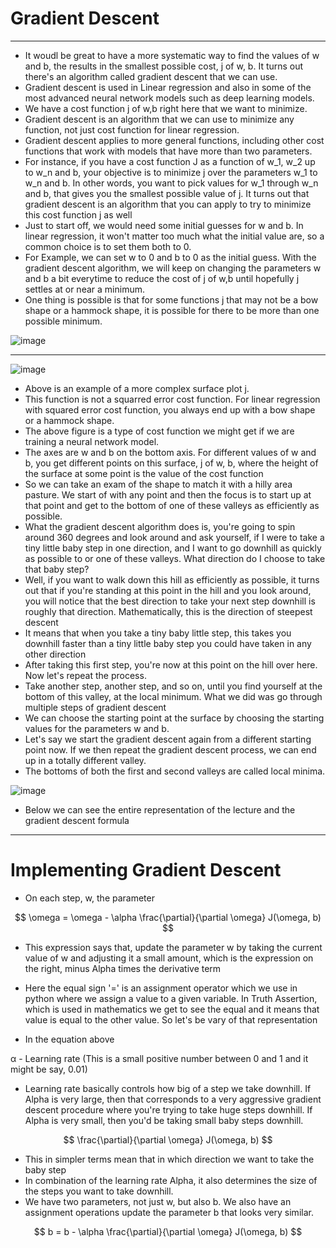 # Gradient Descent
---

- It woudl be great to have a more systematic way to find the values of w and b, the results in the smallest possible cost, j of w, b. It turns out there's an algorithm called gradient descent that we can use.
- Gradient descent is used in Linear regression and also in some of the most advanced neural network models such as deep learning models.
- We have a cost function j of w,b right here that we want to minimize.
- Gradient descent is an algorithm that we can use to minimize any function, not just cost function for linear regression.
- Gradient descent applies to more general functions, including other cost functions that work with models that have more than two parameters.
- For instance, if you have a cost function J as a function of w_1, w_2 up to w_n and b, your objective is to minimize j over the parameters w_1 to w_n and b. In other words, you want to pick values for w_1 through w_n and b, that gives you the smallest possible value of j. It turns out that gradient descent is an algorithm that you can apply to try to minimize this cost function j as well
- Just to start off, we would need some initial guesses for w and b. In linear regression, it won't matter too much what the initial value are, so a common choice is to set them both to 0.
- For Example, we can set w to 0 and b to 0 as the initial guess. With the gradient descent algorithm, we will keep on changing the parameters w and b a bit everytime to reduce the cost of j of w,b until hopefully j settles at or near a minimum.
- One thing is possible is that for some functions j that may not be a bow shape or a hammock shape, it is possible for there to be more than one possible minimum.

![image](https://github.com/user-attachments/assets/56730058-fc9d-4a01-9b91-beb5818d78ae)

---

![image](https://github.com/user-attachments/assets/404329af-011e-4311-be82-b69f37bd6912)

- Above is an example of a more complex surface plot j.
- This function is not a squarred error cost function. For linear regression with squared error cost function, you always end up with a bow shape or a hammock shape.
- The above figure is a type of cost function we might get if we are training a neural network model.
- The axes are w and b on the bottom axis. For different values of w and b, you get different points on this surface, j of w, b, where the height of the surface at some point is the value of the cost function
- So we can take an exam of the shape to match it with a hilly area pasture. We start of with any point and then the focus is to start up at that point and get to the bottom of one of these valleys as efficiently as possible.
- What the gradient descent algorithm does is, you're going to spin around 360 degrees and look around and ask yourself, if I were to take a tiny little baby step in one direction, and I want to go downhill as quickly as possible to or one of these valleys. What direction do I choose to take that baby step?
-  Well, if you want to walk down this hill as efficiently as possible, it turns out that if you're standing at this point in the hill and you look around, you will notice that the best direction to take your next step downhill is roughly that direction. Mathematically, this is the direction of steepest descent
-  It means that when you take a tiny baby little step, this takes you downhill faster than a tiny little baby step you could have taken in any other direction
-  After taking this first step, you're now at this point on the hill over here. Now let's repeat the process.
-  Take another step, another step, and so on, until you find yourself at the bottom of this valley, at the local minimum. What we did was go through multiple steps of gradient descent
-  We can choose the starting point at the surface by choosing the starting values for the parameters w and b.
-  Let's say we start the gradient descent again from a different starting point now. If we then repeat the gradient descent process, we can end up in a totally different valley.
-  The bottoms of both the first and second valleys are called local minima.

![image](https://github.com/user-attachments/assets/ba7169c3-98fb-4c2e-9bee-af0050bb3e34)

- Below we can see the entire representation of the lecture and the gradient descent formula

---

# Implementing Gradient Descent

- On each step, w, the parameter

$$
\omega = \omega - \alpha \frac{\partial}{\partial \omega} J(\omega, b)
$$

- This expression says that, update the parameter w by taking the current value of w and adjusting it a small amount, which is the expression on the right, minus Alpha times the derivative term
- Here the equal sign '=' is an assignment operator which we use in python where we assign a value to a given variable. In Truth Assertion, which is used in mathematics we get to see the equal and it means that value is equal to the other value. So let's be vary of that representation

- In the equation above </br>

&alpha; - Learning rate (This is a small positive number between 0 and 1 and it might be say, 0.01) </br>

- Learning rate basically controls how big of a step we take downhill.  If Alpha is very large, then that corresponds to a very aggressive gradient descent procedure where you're trying to take huge steps downhill. If Alpha is very small, then you'd be taking small baby steps downhill.

$$
\frac{\partial}{\partial \omega} J(\omega, b)
$$

- This in simpler terms mean that in which direction we want to take the baby step
- In combination of the learning rate Alpha, it also determines the size of the steps you want to take downhill.
- We have two parameters, not just w, but also b. We also have an assignment operations update the parameter b that looks very similar.

$$
b = b - \alpha \frac{\partial}{\partial \omega} J(\omega, b)
$$

